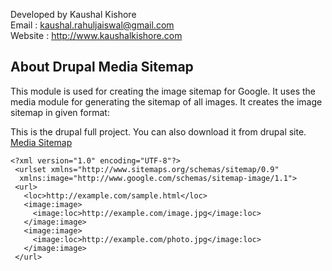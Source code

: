 Developed by Kaushal Kishore <br>
Email : kaushal.rahuljaiswal@gmail.com<br>
Website : http://www.kaushalkishore.com<br>

<h2>About Drupal Media Sitemap</h2>
This module is used for creating the image sitemap for Google. It uses the media module for generating the sitemap of all images. It creates the image sitemap in given format:

This is the drupal full project. You can also download it from drupal site. 
<a href="https://www.drupal.org/project/media_sitemap" target="_blank">Media Sitemap</a>

```
<?xml version="1.0" encoding="UTF-8"?>
 <urlset xmlns="http://www.sitemaps.org/schemas/sitemap/0.9"
  xmlns:image="http://www.google.com/schemas/sitemap-image/1.1">
 <url>
   <loc>http://example.com/sample.html</loc>
   <image:image>
     <image:loc>http://example.com/image.jpg</image:loc>
   </image:image>
   <image:image>
     <image:loc>http://example.com/photo.jpg</image:loc>
   </image:image>
 </url>
```
